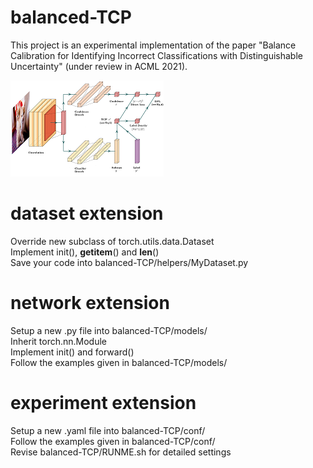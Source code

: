 # balanced-TCP
This project is an experimental implementation of the paper "Balance Calibration for Identifying Incorrect Classifications with Distinguishable Uncertainty" (under review in ACML 2021).

![avatar](balanced-TCP.png)

# dataset extension
Override new subclass of torch.utils.data.Dataset  
Implement init(), __getitem__() and __len__()  
Save your code into balanced-TCP/helpers/MyDataset.py

# network extension
Setup a new .py file into balanced-TCP/models/  
Inherit torch.nn.Module  
Implement init() and forward()  
Follow the examples given in balanced-TCP/models/

# experiment extension
Setup a new .yaml file into balanced-TCP/conf/  
Follow the examples given in balanced-TCP/conf/  
Revise balanced-TCP/RUNME.sh for detailed settings
